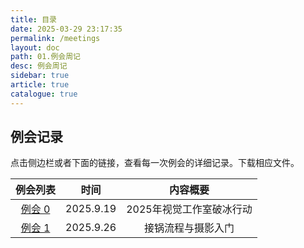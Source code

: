 ```yaml
---
title: 目录
date: 2025-03-29 23:17:35
permalink: /meetings
layout: doc
path: 01.例会周记
desc: 例会周记
sidebar: true
article: true
catalogue: true
---
```


## 例会记录

点击侧边栏或者下面的链接，查看每一次例会的详细记录。下载相应文件。

|例会列表|时间|内容概要|
|:---:|:---:|:---:|
|[例会 0](/meetings/0)|2025.9.19|2025年视觉工作室破冰行动|
|[例会 1](meetings/1)|2025.9.26|接锅流程与摄影入门|